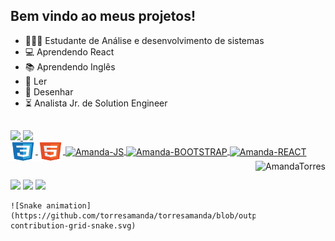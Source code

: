 ## Bem vindo ao meus projetos!

- 👩🏾‍🎓 Estudante de Análise e desenvolvimento de sistemas
- 💻 Aprendendo React
- 📚 Aprendendo Inglês
- 📖 Ler 
- 🎨 Desenhar
- ⏳ Analista Jr. de Solution Engineer

##

<div>
  <a href="https://github.com/torresamanda">
  <img height="145em" src="https://github-readme-stats.vercel.app/api?username=torresamanda&show_icons=true&theme=cobalt&include_all_commits=true&count_private=true"/>
  <img height="145em" src="https://github-readme-stats.vercel.app/api/top-langs/?username=torresamanda&layout=compact&langs_count=7&theme=cobalt"/>
</div>
  
<div>
 <img align="center" alt="Amanda-CSS" height="30" width="40" src="https://raw.githubusercontent.com/devicons/devicon/master/icons/css3/css3-original.svg">
  <img align="center" alt="Amanda-HTML" height="30" width="40" src="https://raw.githubusercontent.com/devicons/devicon/master/icons/html5/html5-original.svg">
  <img align="center" alt="Amanda-JS" height="30" width="40" src="https://cdn.jsdelivr.net/gh/devicons/devicon/icons/javascript/javascript-original.svg">
  <img align="center" alt="Amanda-BOOTSTRAP" height="30" width="40" src="https://cdn.jsdelivr.net/gh/devicons/devicon/icons/bootstrap/bootstrap-original.svg">
  <img align="center" alt="Amanda-REACT" height="30" width="40" src="https://cdn.jsdelivr.net/gh/devicons/devicon/icons/react/react-original.svg">
  <img align="right" alt="AmandaTorres" height ="120" widht="240" src="https://media.giphy.com/media/nOXibJqfUF2DgoauXw/giphy.gif">
</div>
  
 ##
  
<div>
  <a href="mailto:amandakaia@hotmail.com" target="_blank"><img src="https://img.shields.io/badge/Gmail-D14836?style=for-the-badge&logo=gmail&logoColor=white" target="_blank"></a>
  <a href="https://www.instagram.com/srt.a_torres/" target="_blank"><img src="https://img.shields.io/badge/Instagram-E4405F?style=for-the-badge&logo=instagram&logoColor=white" target="_blank"></a>
    <a href="https://www.linkedin.com/in/torresamandab/" target="_blank"><img src="https://img.shields.io/badge/LinkedIn-0077B5?style=for-the-badge&logo=linkedin&logoColor=white" target="_blank"></a> 
    
    ![Snake animation](https://github.com/torresamanda/torresamanda/blob/output/github-contribution-grid-snake.svg)
</div>

